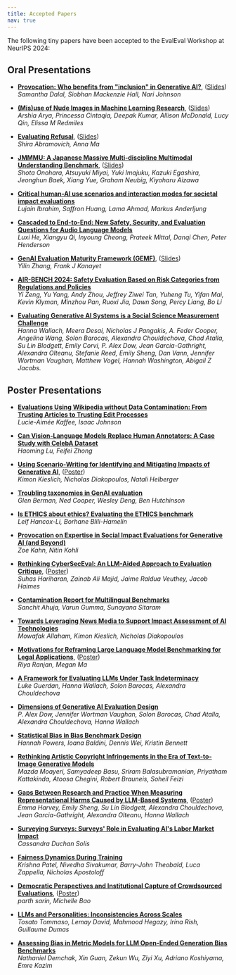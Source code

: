 ```yaml
---
title: Accepted Papers
nav: true
---
```


The following tiny papers have been accepted to the EvalEval Workshop at NeurIPS 2024:

## Oral Presentations

* **[Provocation: Who benefits from "inclusion" in Generative AI?](accepted_papers/EvalEval_24_Dalal.pdf)**, ([Slides](accepted_papers/slides/EvalEval_24_Dalal.pdf))  
  *Samantha Dalal, Siobhan Mackenzie Hall, Nari Johnson*

* **[(Mis)use of Nude Images in Machine Learning Research](accepted_papers/EvalEval_24_Arya.pdf)**, ([Slides](accepted_papers/slides/EvalEval_24_Arya.pdf))  
  *Arshia Arya, Princessa Cintaqia, Deepak Kumar, Allison McDonald, Lucy Qin, Elissa M Redmiles*

* **[Evaluating Refusal](accepted_papers/EvalEval_24_Abramovich.pdf)**, ([Slides](accepted_papers/slides/EvalEval_24_Abramovich.pdf))  
  *Shira Abramovich, Anna Ma*

* **[JMMMU: A Japanese Massive Multi-discipline Multimodal Understanding Benchmark](accepted_papers/EvalEval_24_Onohara.pdf)**, ([Slides](accepted_papers/slides/EvalEval_24_Onohara.pdf))  
  *Shota Onohara, Atsuyuki Miyai, Yuki Imajuku, Kazuki Egashira, Jeonghun Baek, Xiang Yue, Graham Neubig, Kiyoharu Aizawa*

* **[Critical human-AI use scenarios and interaction modes for societal impact evaluations](accepted_papers/EvalEval_24_Ibrahim.pdf)**  
  *Lujain Ibrahim, Saffron Huang, Lama Ahmad, Markus Anderljung*

* **[Cascaded to End-to-End: New Safety, Security, and Evaluation Questions for Audio Language Models](accepted_papers/EvalEval_24_He.pdf)**  
  *Luxi He, Xiangyu Qi, Inyoung Cheong, Prateek Mittal, Danqi Chen, Peter Henderson*

* **[GenAI Evaluation Maturity Framework (GEMF)](accepted_papers/EvalEval_24_Zhang.pdf)**, ([Slides](accepted_papers/slides/EvalEval_24_Zhang.pdf))<!-- , ([Poster](accepted_papers/posters/EvalEval_24_Zhang.pdf)) -->  
  *Yilin Zhang, Frank J Kanayet*

* **[AIR-BENCH 2024: Safety Evaluation Based on Risk Categories from Regulations and Policies](accepted_papers/EvalEval_24_Zeng.pdf)**  
  *Yi Zeng, Yu Yang, Andy Zhou, Jeffrey Ziwei Tan, Yuheng Tu, Yifan Mai, Kevin Klyman, Minzhou Pan, Ruoxi Jia, Dawn Song, Percy Liang, Bo Li*

* **[Evaluating Generative AI Systems is a Social Science Measurement Challenge](accepted_papers/EvalEval_24_Wallach.pdf)**  
  *Hanna Wallach, Meera Desai, Nicholas J Pangakis, A. Feder Cooper, Angelina Wang, Solon Barocas, Alexandra Chouldechova, Chad Atalla, Su Lin Blodgett, Emily Corvi, P. Alex Dow, Jean Garcia-Gathright, Alexandra Olteanu, Stefanie Reed, Emily Sheng, Dan Vann, Jennifer Wortman Vaughan, Matthew Vogel, Hannah Washington, Abigail Z Jacobs.*

## Poster Presentations

* **[Evaluations Using Wikipedia without Data Contamination: From Trusting Articles to Trusting Edit Processes](accepted_papers/EvalEval_24_Kaffee.pdf)**  
  *Lucie-Aimée Kaffee, Isaac Johnson*

* **[Can Vision-Language Models Replace Human Annotators: A Case Study with CelebA Dataset](accepted_papers/EvalEval_24_Lu.pdf)**  
  *Haoming Lu, Feifei Zhong*

* **[Using Scenario-Writing for Identifying and Mitigating Impacts of Generative AI](accepted_papers/EvalEval_24_Kieslich.pdf)**, ([Poster](accepted_papers/posters/EvalEval_24_Kieslich.pdf))  
  *Kimon Kieslich, Nicholas Diakopoulos, Natali Helberger*

* **[Troubling taxonomies in GenAI evaluation](accepted_papers/EvalEval_24_Berman.pdf)**  
  *Glen Berman, Ned Cooper, Wesley Deng, Ben Hutchinson*

* **[Is ETHICS about ethics? Evaluating the ETHICS benchmark](accepted_papers/EvalEval_24_Hancox-Li.pdf)**  
  *Leif Hancox-Li, Borhane Blili-Hamelin*

* **[Provocation on Expertise in Social Impact Evaluations for Generative AI (and Beyond)](accepted_papers/EvalEval_24_Kahn.pdf)**  
  *Zoe Kahn, Nitin Kohli*

* **[Rethinking CyberSecEval: An LLM-Aided Approach to Evaluation Critique](accepted_papers/EvalEval_24_Hariharan.pdf)**, ([Poster](accepted_papers/posters/EvalEval_24_Hariharan.pdf))  
  *Suhas Hariharan, Zainab Ali Majid, Jaime Raldua Veuthey, Jacob Haimes*

* **[Contamination Report for Multilingual Benchmarks](accepted_papers/EvalEval_24_Ahuja.pdf)**  
  *Sanchit Ahuja, Varun Gumma, Sunayana Sitaram*

* **[Towards Leveraging News Media to Support Impact Assessment of AI Technologies](accepted_papers/EvalEval_24_Allaham.pdf)**  
  *Mowafak Allaham, Kimon Kieslich, Nicholas Diakopoulos*

* **[Motivations for Reframing Large Language Model Benchmarking for Legal Applications](accepted_papers/EvalEval_24_Ranjan.pdf)**, ([Poster](accepted_papers/posters/EvalEval_24_Rajan.pdf))  
  *Riya Ranjan, Megan Ma*

* **[A Framework for Evaluating LLMs Under Task Indeterminacy](accepted_papers/EvalEval_24_Guerdan.pdf)**  
  *Luke Guerdan, Hanna Wallach, Solon Barocas, Alexandra Chouldechova*

* **[Dimensions of Generative AI Evaluation Design](accepted_papers/EvalEval_24_Dow.pdf)**  
  *P. Alex Dow, Jennifer Wortman Vaughan, Solon Barocas, Chad Atalla, Alexandra Chouldechova, Hanna Wallach*

* **[Statistical Bias in Bias Benchmark Design](accepted_papers/EvalEval_24_Powers.pdf)**  
  *Hannah Powers, Ioana Baldini, Dennis Wei, Kristin Bennett*

* **[Rethinking Artistic Copyright Infringements in the Era of Text-to-Image Generative Models](accepted_papers/EvalEval_24_Moayeri.pdf)**  
  *Mazda Moayeri, Samyadeep Basu, Sriram Balasubramanian, Priyatham Kattakinda, Atoosa Chegini, Robert Brauneis, Soheil Feizi*

* **[Gaps Between Research and Practice When Measuring Representational Harms Caused by LLM-Based Systems](accepted_papers/EvalEval_24_Harvey.pdf)**, ([Poster](accepted_papers/posters/EvalEval_24_Harvey.pdf))  
  *Emma Harvey, Emily Sheng, Su Lin Blodgett, Alexandra Chouldechova, Jean Garcia-Gathright, Alexandra Olteanu, Hanna Wallach*

* **[Surveying Surveys: Surveys' Role in Evaluating AI's Labor Market Impact](accepted_papers/EvalEval_24_Solis.pdf)**  
  *Cassandra Duchan Solis*

* **[Fairness Dynamics During Training](accepted_papers/EvalEval_24_Patel.pdf)**  
  *Krishna Patel, Nivedha Sivakumar, Barry-John Theobald, Luca Zappella, Nicholas Apostoloff*

* **[Democratic Perspectives and Institutional Capture of Crowdsourced Evaluations](accepted_papers/EvalEval_24_sarin.pdf)**, ([Poster](accepted_papers/posters/EvalEval_24_sarin.pdf))  
  *parth sarin, Michelle Bao*

* **[LLMs and Personalities: Inconsistencies Across Scales](accepted_papers/EvalEval_24_Tosato.pdf)**  
  *Tosato Tommaso, Lemay David, Mahmood Hegazy, Irina Rish, Guillaume Dumas*

* **[Assessing Bias in Metric Models for LLM Open-Ended Generation Bias Benchmarks](accepted_papers/EvalEval_24_Demchak.pdf)**  
  *Nathaniel Demchak, Xin Guan, Zekun Wu, Ziyi Xu, Adriano Koshiyama, Emre Kazim*
